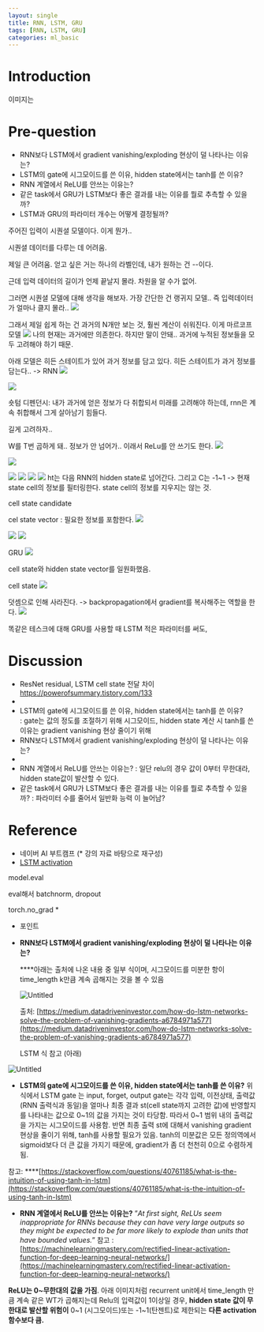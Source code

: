 ```yaml
---
layout: single
title: RNN, LSTM, GRU
tags: [RNN, LSTM, GRU]
categories: ml_basic
---
```

# Introduction
이미지는 

# Pre-question
- RNN보다 LSTM에서 gradient vanishing/exploding 현상이 덜 나타나는 이유는?
- LSTM의 gate에 시그모이드를 쓴 이유, hidden state에서는 tanh를 쓴 이유?
- RNN 계열에서 ReLU를 안쓰는 이유는?
- 같은 task에서 GRU가 LSTM보다 좋은 결과를 내는 이유를 뭘로 추측할 수 있을까?     
- LSTM과 GRU의 파라미터 개수는 어떻게 결정될까?

주어진 입력이 시퀀셜 모델이다.
이게 뭔가..

시퀀셜 데이터를 다루는 데 어려움.

제일 큰 어려움. 얻고 싶은 거는
하나의 라벨인데, 내가 원하는 건 --이다.

근데 입력 데이터의 길이가 언제 끝날지 몰라. 차원을 알 수가 없어.

그러면 시퀀셜 모델에 대해 생각을 해보자.
가장 간단한 건 랭귀지 모델..
즉 입력데이터가 얼마나 클지 몰라..
![](./../../../assets/images/(TODO)2022-10-05-RNN2_images/1664938253535.png)

그래서 제일 쉽게 하는 건 과거의 N개만 보는 것,
훨씬 계산이 쉬워진다.
이게 마르코프 모델
![](./../../../assets/images/(TODO)2022-10-05-RNN2_images/1664938395796.png)
나의 현재는 과거에만 의존한다.
하지만 말이 안돼.. 과거에 누적된 정보들을 모두 고려해야 하기 때문.

아래 모델은 히든 스테이트가 있어 과거 정보를 담고 있다.
히든 스테이트가 과거 정보를 담는다.. -> RNN
![](./../../../assets/images/(TODO)2022-10-05-RNN2_images/1664938471307.png)

![](./../../../assets/images/(TODO)2022-10-05-RNN2_images/1664938618186.png)

숏텀 디펜던시: 내가 과거에 얻은 정보가 다 취합되서
미래를 고려해야 하는데, rnn은 계속 취합해서 그게 살아남기 힘들다.

길게 고려하자..

W를 T번 곱하게 돼.. 정보가 안 넘어가..
이래서 ReLu를 안 쓰기도 한다.
![](./../../../assets/images/(TODO)2022-10-05-RNN2_images/1664938724144.png)


![](./../../../assets/images/(TODO)2022-10-05-RNN2_images/1664943534482.png)

![](./../../../assets/images/(TODO)2022-10-05-RNN2_images/1665626442348.png)
![](./../../../assets/images/(TODO)2022-10-05-RNN2_images/1665626451431.png)
![](./../../../assets/images/(TODO)2022-10-05-RNN2_images/1665626603633.png)
![](./../../../assets/images/(TODO)2022-10-05-RNN2_images/1665626692793.png)
ht는 다음 RNN의 hidden state로 넘어간다. 그리고 C는 -1~1 ->  현재 state cell의 정보를 필터링한다.
state cell의 정보를 지우지는 않는 것.


cell state candidate 

cel state vector : 필요한 정보를 포함한다.
![](./../../../assets/images/(TODO)2022-10-05-RNN2_images/1665624834205.png)


![](./../../../assets/images/(TODO)2022-10-05-RNN2_images/1664943979201.png)
![](./../../../assets/images/(TODO)2022-10-05-RNN2_images/1664943985092.png)

GRU
![](./../../../assets/images/(TODO)2022-10-05-RNN2_images/1664943889183.png)

cell state와 hidden state vector를 일원화했음.


cell state 
![](./../../../assets/images/(TODO)2022-10-05-RNN2_images/1664944055643.png)

덧셈으로 인해 사라진다.
-> backpropagation에서 gradient를 복사해주는 역할을 한다.
![](./../../../assets/images/(TODO)2022-10-05-RNN2_images/1665627203911.png)


똑같은 테스크에 대해 GRU를 사용할 때 LSTM
적은 파라미터를 써도,
# Discussion
- ResNet residual, LSTM cell state 전달 차이
https://powerofsummary.tistory.com/133
- 
- LSTM의 gate에 시그모이드를 쓴 이유, hidden state에서는 tanh를 쓴 이유?    
: gate는 값의 정도를 조절하기 위해 시그모이드, hidden state 계산 시 tanh를 쓴 이유는 gradient vanishing 현상 줄이기 위해 
- RNN보다 LSTM에서 gradient vanishing/exploding 현상이 덜 나타나는 이유는?
- 
- RNN 계열에서 ReLU를 안쓰는 이유는?
: 일단 relu의 경우 값이 0부터 무한대라, hidden state값이 발산할 수 있다.
- 같은 task에서 GRU가 LSTM보다 좋은 결과를 내는 이유를 뭘로 추측할 수 있을까?
: 파라미터 수를 줄어서 일반화 능력 이 늘어남?

# Reference
- 네이버 AI 부트캠프 (* 강의 자료 바탕으로 재구성)            
- [LSTM activation](https://stackoverflow.com/questions/40761185/what-is-the-intuition-of-using-tanh-in-lstm)


model.eval

eval해서 batchnorm, dropout

torch.no_grad
* 
* 포인트


- **RNN보다 LSTM에서 gradient vanishing/exploding 현상이 덜 나타나는 이유는?**
    
    
    ****아래는 출처에 나온 내용 중 일부 식이며, 시그모이드를 미분한 항이 time_length k만큼 계속 곱해지는 것을 볼 수 있음
    
    ![Untitled](https://s3-us-west-2.amazonaws.com/secure.notion-static.com/dfb2aa70-10ce-45f7-9543-eecf8029ceba/Untitled.png)
    
    출처: [https://medium.datadriveninvestor.com/how-do-lstm-networks-solve-the-problem-of-vanishing-gradients-a6784971a577](https://medium.datadriveninvestor.com/how-do-lstm-networks-solve-the-problem-of-vanishing-gradients-a6784971a577)
    
    LSTM 식 참고 (아래)
    

![Untitled](https://s3-us-west-2.amazonaws.com/secure.notion-static.com/c244cfd3-5572-4e8d-8972-000cc8d811ad/Untitled.png)

- **LSTM의 gate에 시그모이드를 쓴 이유, hidden state에서는 tanh를 쓴 이유?**
 위 식에서 LSTM gate 는 input, forget, output gate는 각각 입력, 이전상태, 출력값(RNN 출력식과 동일)을 얼마나 최종 결과 st(cell state까지 고려한 값)에 반영할지를 나타내는 값으로 0~1의 값을 가지는 것이 타당함. 따라서 0~1 범위 내의 출력값을 가지는 시그모이드를 사용함.
 반면 최종 출력 st에 대해서 vanishing gradient 현상을 줄이기 위해, tanh를 사용할 필요가 있음.
tanh의 미분값은 모든 정의역에서 sigmoid보다 더 큰 값을 가지기 때문에, gradient가 좀 더 천천히 0으로 수렴하게 됨.

참고: 
****[https://stackoverflow.com/questions/40761185/what-is-the-intuition-of-using-tanh-in-lstm](https://stackoverflow.com/questions/40761185/what-is-the-intuition-of-using-tanh-in-lstm)

- **RNN 계열에서 ReLU를 안쓰는 이유는?**
”*At first sight, ReLUs seem inappropriate for RNNs because they can have very large outputs so they might be expected to be far more likely to explode than units that have bounded values.*”
참고 : [https://machinelearningmastery.com/rectified-linear-activation-function-for-deep-learning-neural-networks/](https://machinelearningmastery.com/rectified-linear-activation-function-for-deep-learning-neural-networks/)

**ReLU는 0~무한대의 값을 가짐**.  아래 이미지처럼 recurrent unit에서 time_length 만큼 계속 같은 WT가 곱해지는데 Relu의 입력값이 1이상일 경우, **hidden state 값이 무한대로 발산할 위험이** 0~1 (시그모이드)또는 -1~1(탄젠트)로 제한되는 **다른 activation 함수보다  큼.**


